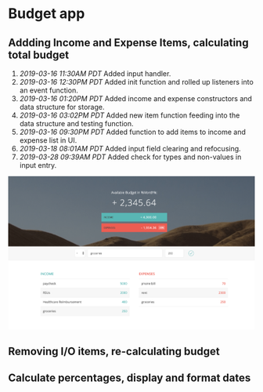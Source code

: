 # Budget app

## Addding Income and Expense Items, calculating total budget
1. _2019-03-16 11:30AM PDT_ Added input handler.
2. _2019-03-16 12:30PM PDT_ Added init function and rolled up listeners into an event function.
3. _2019-03-16 01:20PM PDT_ Added income and expense constructors and data structure for storage.
4. _2019-03-16 03:02PM PDT_ Added new item function feeding into the data structure and testing function.
5. _2019-03-16 09:30PM PDT_ Added function to add items to income and expense list in UI.
6. _2019-03-18 08:01AM PDT_ Added input field clearing and refocusing.
7. _2019-03-28 09:39AM PDT_ Added check for types and non-values in input entry.

![](https://github.com/brian-green/budget_app/blob/master/ui_additions.png?raw=true)

## Removing I/O items, re-calculating budget

## Calculate percentages, display and format dates
